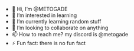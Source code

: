 - 👋 Hi, I’m @METOGADE
- 👀 I’m interested in learning
- 🌱 I’m currently learning random stuff
- 💞️ I’m looking to collaborate on anything
- 📫 How to reach me? my discord is @metogade
- ⚡ Fun fact: there is no fun fact

<!---
METOGADE/METOGADE is a ✨ special ✨ repository because its `README.md` (this file) appears on your GitHub profile.
You can click the Preview link to take a look at your changes.
--->
